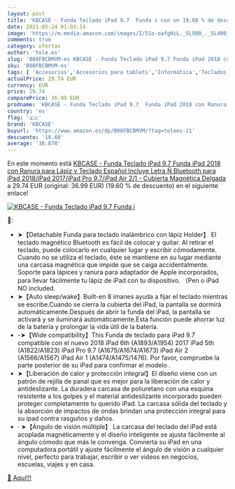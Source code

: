 ```yaml
---
layout: post
title: 'KBCASE - Funda Teclado iPad 9.7  Funda i con un 19.60 % de descuento'
date: 2021-05-24 01:03:14
image: 'https://m.media-amazon.com/images/I/51o-oafgHiL._SL500_._SL400_.jpg'
comments: true
category: ofertas
author: 'tole.es'
slug: 'B08FBCBMVM-es KBCASE - Funda Teclado iPad 9.7 Funda iPad 2018 con Ranura...'
sku: 'B08FBCBMVM-es'
tags: [ 'Accesorios','Accesorios para tablets','Informática','Teclados para tablets','ipad','kbcase', ]
actualPrice: 29.74 EUR
currency: EUR
price: 29.74
comparePrice: 36.99 EUR
prodname: 'KBCASE - Funda Teclado iPad 9.7  Funda iPad 2018 con Ranura para Lápiz y Teclado Español  Incluye Letra Ñ  Bluetooth para iPad 2018/iPad 2017/iPad Pro 9.7/iPad Air 2/1 - Cubierta Magnética Delgada'
country: 'es'
flag: '🇪🇸'
brand: 'KBCASE'
buyurl: 'https://www.amazon.es/dp/B08FBCBMVM/?tag=tolees-21'
descuento: '19.60'
average: '36.878'
---
```


En este momento está [KBCASE - Funda Teclado iPad 9.7  Funda iPad 2018 con Ranura para Lápiz y Teclado Español  Incluye Letra Ñ  Bluetooth para iPad 2018/iPad 2017/iPad Pro 9.7/iPad Air 2/1 - Cubierta Magnética Delgada](https://www.amazon.es/dp/B08FBCBMVM/?tag=tolees-21) a 29.74 EUR (original: 36.99 EUR) (19.60 %  de descuento) en el siguiente enlace!

[![KBCASE - Funda Teclado iPad 9.7  Funda i](https://m.media-amazon.com/images/I/51o-oafgHiL._SL500_._SL400_.jpg)](https://www.amazon.es/dp/B08FBCBMVM/?tag=tolees-21)

🔎:

- ➤【Detachable Funda para teclado inalámbrico con lápiz Holder】 El teclado magnético Bluetooth es fácil de colocar y quitar. Al retirar el teclado, puede colocarlo en cualquier lugar y escribir cómodamente. Cuando no se utiliza el teclado, éste se mantiene en su lugar mediante una carcasa magnética que impide que se caiga accidentalmente. Soporte para lápices y ranura para adaptador de Apple incorporados, para llevar fácilmente tu lápiz de iPad con tu dispositivo. （Pen o iPad NO included.
- ➤【Auto sleep/wake】Built-en 8 imanes ayuda a fijar el teclado mientras se escribe.Cuando se cierra la cubierta del iPad, la pantalla se dormirá automáticamente.Después de abrir la funda del iPad, la pantalla se activará y se iluminará automáticamente.Esta función puede ahorrar luz de la batería y prolongar la vida útil de la batería.
- -➤【Wide compatibility】This Funda de teclado para iPad 9.7 compatible con el nuevo 2018 iPad 6th (A1893/A1954) 2017 iPad 5th (A1822/A1823) iPad Pro 9.7 (A1675/A1674/A1673) iPad Air 2 (A1566/A1567) iPad Air 1 (A1474/A1475/1476). Por favor, compruebe la parte posterior de su iPad para confirmar el modelo .
- ➤【Liberación de calor y protección integral】El diseño viene con un patrón de rejilla de panal que es mejor para la liberación de calor y antideslizante. La duradera carcasa de poliuretano con una esquina resistente a los golpes y el material antideslizante incorporado pueden proteger completamente tu querido iPad. La carcasa sólida del teclado y la absorción de impactos de ondas brindan una protección integral para su ipad contra rasguños y daños.
- · ➤【Ángulo de visión múltiple】 La carcasa del teclado del iPad está acoplada magnéticamente y el diseño inteligente se ajusta fácilmente al ángulo cómodo que más le convenga. Convierta su iPad en una computadora portátil y ajuste fácilmente el ángulo de visión a cualquier nivel, perfecto para trabajar, escribir o ver videos en negocios, escuelas, viajes y en casa.

[🛒 Aquí!!!](https://www.amazon.es/dp/B08FBCBMVM/?tag=tolees-21)
